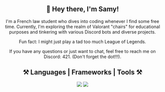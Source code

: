 <h2 align="center">👋 Hey there, I'm Samy!</h2>

<p align="center">
  I'm a French law student who dives into coding whenever I find some free time. Currently, I'm exploring the realm of Valorant "chairs" for educational purposes and tinkering with various Discord bots and diverse projects.
</p>

<p align="center">
  Fun fact: I might just play a tad too much League of Legends.
</p>

<p align="center">
  If you have any questions or just want to chat, feel free to reach me on Discord: 421. (Don't forget the dot!!!).
</p>

<h2 align="center">⚒️ Languages | Frameworks | Tools ⚒️</h2>

<p align="center">
  <img src="https://skillicons.dev/icons?i=vscode,github,git,discord" />
  <img src="https://skillicons.dev/icons?i=dotnet,nodejs,javascript,typescript,mongodb,c,mysql,powershell,sqlite,cpp" />
</p>
